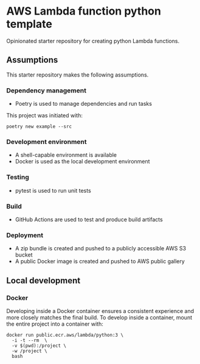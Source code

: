 # AWS Lambda function python template
Opinionated starter repository for creating python Lambda functions.

## Assumptions
This starter repository makes the following assumptions.
### Dependency management
- Poetry is used to manage dependencies and run tasks

This project was initiated with:
```shell
poetry new example --src
```

### Development environment
- A shell-capable environment is available
- Docker is used as the local development environment

### Testing
- pytest is used to run unit tests

### Build
- GitHub Actions are used to test and produce build artifacts

### Deployment
- A zip bundle is created and pushed to a publicly accessible AWS S3 bucket
- A public Docker image is created and pushed to AWS public gallery

## Local development
### Docker
Developing inside a Docker container ensures a consistent experience and more closely matches the final build.
To develop inside a container, mount the entire project into a container with:
```shell
docker run public.ecr.aws/lambda/python:3 \
  -i -t --rm  \
  -v $(pwd):/project \
  -w /project \
  bash
```
